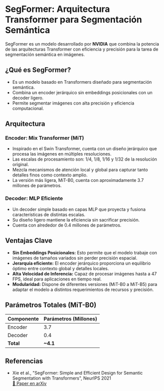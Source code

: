 # SegFormer: Arquitectura Transformer para Segmentación Semántica

SegFormer es un modelo desarrollado por **NVIDIA** que combina la potencia de las arquitecturas Transformer con eficiencia y precisión para la tarea de segmentación semántica en imágenes.

## ¿Qué es SegFormer?

- Es un modelo basado en Transformers diseñado para segmentación semántica.
- Combina un encoder jerárquico sin embeddings posicionales con un decoder ligero.
- Permite segmentar imágenes con alta precisión y eficiencia computacional.

## Arquitectura

### Encoder: Mix Transformer (MiT)

- Inspirado en el Swin Transformer, cuenta con un diseño jerárquico que procesa las imágenes en múltiples resoluciones.
- Las escalas de procesamiento son: 1/4, 1/8, 1/16 y 1/32 de la resolución original.
- Mezcla mecanismos de atención local y global para capturar tanto detalles finos como contexto amplio.
- La versión más ligera, MiT-B0, cuenta con aproximadamente 3.7 millones de parámetros.

### Decoder: MLP Eficiente

- Un decoder simple basado en capas MLP que proyecta y fusiona características de distintas escalas.
- Su diseño ligero mantiene la eficiencia sin sacrificar precisión.
- Cuenta con alrededor de 0.4 millones de parámetros.

## Ventajas Clave

- **Sin Embeddings Posicionales:** Esto permite que el modelo trabaje con imágenes de tamaños variados sin perder precisión espacial.
- **Jerarquía eficiente:** El encoder jerárquico proporciona un equilibrio óptimo entre contexto global y detalles locales.
- **Alta Velocidad de Inferencia:** Capaz de procesar imágenes hasta a 47 FPS, ideal para aplicaciones en tiempo real.
- **Modularidad:** Dispone de diferentes versiones (MiT-B0 a MiT-B5) para adaptar el modelo a distintos requerimientos de recursos y precisión.

## Parámetros Totales (MiT-B0)

| Componente | Parámetros (Millones) |
|------------|----------------------|
| Encoder    | 3.7                  |
| Decoder    | 0.4                  |
| **Total**  | **~4.1**             |

## Referencias

- Xie et al., "SegFormer: Simple and Efficient Design for Semantic Segmentation with Transformers", NeurIPS 2021  
  [📄 Paper en arXiv](https://arxiv.org/abs/2105.15203)
